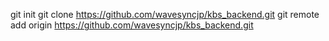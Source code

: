 git init
git clone https://github.com/wavesyncjp/kbs_backend.git
git remote add origin https://github.com/wavesyncjp/kbs_backend.git